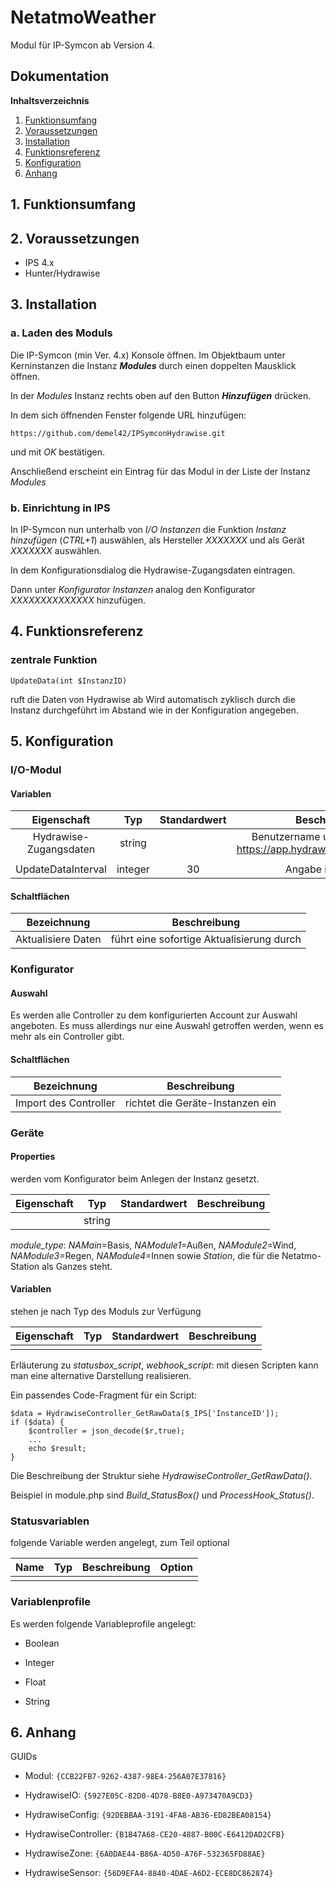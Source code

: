 # NetatmoWeather

Modul für IP-Symcon ab Version 4.

## Dokumentation

**Inhaltsverzeichnis**

1. [Funktionsumfang](#1-funktionsumfang)  
2. [Voraussetzungen](#2-voraussetzungen)  
3. [Installation](#3-installation)  
4. [Funktionsreferenz](#4-funktionsreferenz)
5. [Konfiguration](#5-konfiguration)  
6. [Anhang](#6-anhang)  

## 1. Funktionsumfang

## 2. Voraussetzungen

 - IPS 4.x
 - Hunter/Hydrawise 

## 3. Installation

### a. Laden des Moduls

Die IP-Symcon (min Ver. 4.x) Konsole öffnen. Im Objektbaum unter Kerninstanzen die Instanz __*Modules*__ durch einen doppelten Mausklick öffnen.

In der _Modules_ Instanz rechts oben auf den Button __*Hinzufügen*__ drücken.
 
In dem sich öffnenden Fenster folgende URL hinzufügen:

`https://github.com/demel42/IPSymconHydrawise.git`
    
und mit _OK_ bestätigen.    
        
Anschließend erscheint ein Eintrag für das Modul in der Liste der Instanz _Modules_    

### b. Einrichtung in IPS

In IP-Symcon nun unterhalb von _I/O Instanzen_ die Funktion _Instanz hinzufügen_ (_CTRL+1_) auswählen, als Hersteller _XXXXXXX_ und als Gerät _XXXXXXX_ auswählen.

In dem Konfigurationsdialog die Hydrawise-Zugangsdaten eintragen.

Dann unter _Konfigurator Instanzen_ analog den Konfigurator _XXXXXXXXXXXXXX_ hinzufügen.

## 4. Funktionsreferenz

### zentrale Funktion

`UpdateData(int $InstanzID)`

ruft die Daten von Hydrawise ab Wird automatisch zyklisch durch die Instanz durchgeführt im Abstand wie in der Konfiguration angegeben.

## 5. Konfiguration

### I/O-Modul

#### Variablen

| Eigenschaft               | Typ      | Standardwert | Beschreibung |
| :-----------------------: | :-----:  | :----------: | :----------------------------------------------------------------------------------------------------------: |
| Hydrawise-Zugangsdaten    | string   |              | Benutzername und Passwort von https://app.hydrawise.com/config/login                                         |
|                           |          |              | |
| UpdateDataInterval        | integer  | 30           | Angabe in Minuten                          |

#### Schaltflächen

| Bezeichnung                  | Beschreibung |
| :--------------------------: | :------------------------------------------------: |
| Aktualisiere Daten           | führt eine sofortige Aktualisierung durch |

### Konfigurator

#### Auswahl

Es werden alle Controller zu dem konfigurierten Account zur Auswahl angeboten. Es muss allerdings nur eine Auswahl getroffen werden, wenn es mehr als ein Controller gibt.

#### Schaltflächen

| Bezeichnung                  | Beschreibung |
| :--------------------------: | :------------------------------------------------: |
| Import des Controller        | richtet die Geräte-Instanzen ein |
  
### Geräte

#### Properties

werden vom Konfigurator beim Anlegen der Instanz gesetzt.

| Eigenschaft            | Typ     | Standardwert | Beschreibung                               |
| :--------------------: | :-----: | :----------: | :----------------------------------------: |
|                        | string  |              |                                            |

_module_type_: _NAMain_=Basis, _NAModule1_=Außen, _NAModule2_=Wind, _NAModule3_=Regen, _NAModule4_=Innen sowie _Station_, die für die Netatmo-Station als Ganzes steht.

#### Variablen

stehen je nach Typ des Moduls zur Verfügung

| Eigenschaft               | Typ     | Standardwert | Beschreibung                               |
| :-----------------------: | :-----: | :----------: | :----------------------------------------: |
|                           |         |              |                                            |


Erläuterung zu _statusbox_script_, _webhook_script_:
mit diesen Scripten kann man eine alternative Darstellung realisieren.

Ein passendes Code-Fragment für ein Script:

```
$data = HydrawiseController_GetRawData($_IPS['InstanceID']);
if ($data) {
	$controller = json_decode($r,true);
	...
	echo $result;
}
```
Die Beschreibung der Struktur siehe _HydrawiseController_GetRawData()_.

Beispiel in module.php sind _Build_StatusBox()_ und _ProcessHook_Status()_.

### Statusvariablen

folgende Variable werden angelegt, zum Teil optional

| Name             | Typ     | Beschreibung                                    | Option                 |
| :--------------: | :-----: | :---------------------------------------------: | :--------------------: |
|                  |         |                                                 |                        |

### Variablenprofile

Es werden folgende Variableprofile angelegt:
* Boolean<br>

* Integer<br>

* Float<br>

* String<br>

## 6. Anhang

GUIDs
- Modul: `{CCB22FB7-9262-4387-98E4-256A07E37816}` 

- HydrawiseIO: `{5927E05C-82D0-4D78-B8E0-A973470A9CD3}`
- HydrawiseConfig: `{92DEBBAA-3191-4FA8-AB36-ED82BEA08154}`
- HydrawiseController: `{B1B47A68-CE20-4887-B00C-E6412DAD2CFB}`
- HydrawiseZone: `{6A0DAE44-B86A-4D50-A76F-532365FD88AE}`
- HydrawiseSensor: `{56D9EFA4-8840-4DAE-A6D2-ECE8DC862874}`
